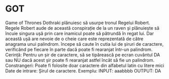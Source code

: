 # GOT
Game of Thrones
Dothraki plănuiesc să usurpe tronul Regelui Robert. Regele Robert aude de această conspirație de la un raven și plănuiește să încuie singura ușă prin care inamicul poate să pătrundă în regat lui.
    Dar această ușă are nevoie de o cheie care este reprezentată de către anagrama unui palindrom. începe să caute în cutia lui de șiruri de caractere, verificând pe fiecare în parte dacă poate fi rearanjat într-un palindrom.
Cerință:
    Pentru un șir de caractere, să se tipărească pe ecran cuvântul DA sau NU dacă acest șir poate fi rearanjat astfel încât să fie un palindrom.
Constrangeri:
Poate fi folosite doar caractere din alfabetul latin cu litere mici
Date de intrare:
    Șirul de caractere.
Exemplu:
INPUT:
aaabbbb
OUTPUT:
DA

